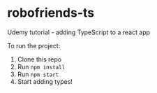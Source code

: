 # robofriends-ts
Udemy tutorial - adding TypeScript to a react app

To run the project:

1. Clone this repo
2. Run `npm install`
3. Run `npm start`
4. Start adding types!

